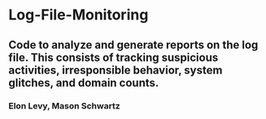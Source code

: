 # Log-File-Monitoring
## Code to analyze and generate reports on the log file. This consists of tracking suspicious activities, irresponsible behavior, system glitches, and domain counts.
### Elon Levy, Mason Schwartz
